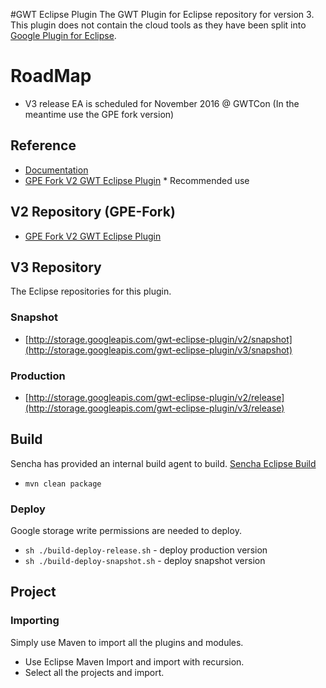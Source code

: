 #GWT Eclipse Plugin
The GWT Plugin for Eclipse repository for version 3. 
This plugin does not contain the cloud tools as they have been split into 
[Google Plugin for Eclipse](https://github.com/GoogleCloudPlatform/google-plugin-for-eclipse).  

# RoadMap

* V3 release EA is scheduled for November 2016 @ GWTCon (In the meantime use the GPE fork version)

## Reference

* [Documentation](http://gwt-plugins.github.io/documentation/)
* [GPE Fork V2 GWT Eclipse Plugin](https://github.com/gwt-plugins/gwt-eclipse-plugin/tree/gpe-fork) * Recommended use

## V2 Repository (GPE-Fork)

* [GPE Fork V2 GWT Eclipse Plugin](https://github.com/gwt-plugins/gwt-eclipse-plugin/tree/gpe-fork)


## V3 Repository
The Eclipse repositories for this plugin. 

### Snapshot

* [http://storage.googleapis.com/gwt-eclipse-plugin/v2/snapshot](http://storage.googleapis.com/gwt-eclipse-plugin/v3/snapshot)

### Production

* [http://storage.googleapis.com/gwt-eclipse-plugin/v2/release](http://storage.googleapis.com/gwt-eclipse-plugin/v3/release)


## Build
Sencha has provided an internal build agent to build. 
[Sencha Eclipse Build](https://teamcity.sencha.com/viewType.html?buildTypeId=Gxt3_Gwt_GwtEclipsePlugin)

* `mvn clean package`

### Deploy
Google storage write permissions are needed to deploy. 

* `sh ./build-deploy-release.sh` - deploy production version
* `sh ./build-deploy-snapshot.sh` - deploy snapshot version


## Project

### Importing
Simply use Maven to import all the plugins and modules. 

* Use Eclipse Maven Import and import with recursion. 
* Select all the projects and import. 
